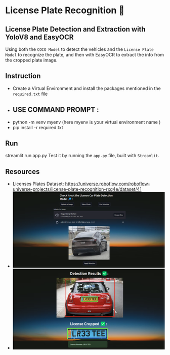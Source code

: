 # License Plate Recognition 🚗

## License Plate Detection and Extraction with YoloV8 and EasyOCR
Using both the `COCO Model` to detect the vehicles and the `License Plate Model` to recognize the plate, and then with EasyOCR to extract the info from the cropped plate image.


## Instruction
- Create a Virtual Environment and install the packages mentioned in the `required.txt` file
- ## USE COMMAND PROMPT : 
- python -m venv myenv
(here myenv is your virtual environment name )
- pip install -r required.txt


## Run
streamlit run app.py
Test it by running the `app.py` file, built with `Streamlit`.


## Resources
- Licenses Plates Dataset: https://universe.roboflow.com/roboflow-universe-projects/license-plate-recognition-rxg4e/dataset/41
- <img src=".\imgs\interface.png" width="800"/>
- <img src=".\imgs\interface2.png" width="800"/>

